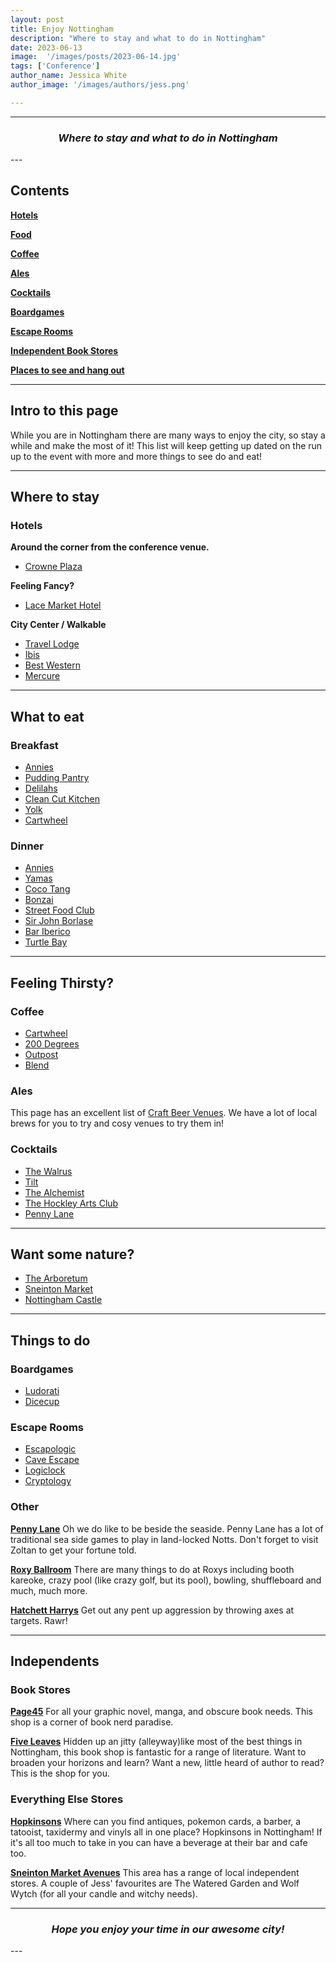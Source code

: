 ```yaml
---
layout: post
title: Enjoy Nottingham
description: "Where to stay and what to do in Nottingham"
date: 2023-06-13
image:  '/images/posts/2023-06-14.jpg'
tags: ['Conference']
author_name: Jessica White
author_image: '/images/authors/jess.png'

---
```


----
<center>
<h3> <i>Where to stay and what to do in Nottingham</i> </h3>
</center>
---

## Contents

**[Hotels](#hotels)**

**[Food](#food)**

**[Coffee](#coffee)**

**[Ales](#ales)**

**[Cocktails](#ales)**

**[Boardgames](#boardgames)**

**[Escape Rooms](#escape-rooms)**

**[Independent Book Stores](#independent-book-stores)**

**[Places to see and hang out](#places-to-see-and-hang-out)**

---

## Intro to this page

While you are in Nottingham there are many ways to enjoy the city, so stay a while and make the most of it! This list will keep getting up dated on the run up to the event with more and more things to see do and eat!

---

## Where to stay

### Hotels
**Around the corner from the conference venue.**
- <a href="https://www.ihg.com/crowneplaza/hotels/gb/en/nottingham/notws/hoteldetail" target="_blank">Crowne Plaza</a>

**Feeling Fancy?**
- <a href="https://www.lacemarkethotel.co.uk/" target="_blank">Lace Market Hotel</a>

**City Center / Walkable**
- <a href="https://www.travelodge.co.uk/hotels/290/Nottingham-Central-hotel" target="_blank">Travel Lodge</a>
- <a href="https://all.accor.com/hotel/6160/index.en.shtml?dateIn=&nights=&compositions=1&stayplus=false#origin=ibis" target="_blank">Ibis</a>
- <a href="https://www.bwnottinghamcitycentre.co.uk/" target="_blank">Best Western</a>
- <a href="https://all.accor.com/hotel/8061/index.en.shtml?dateIn=&nights=&compositions=1&stayplus=false#origin=ibis" target="_blank">Mercure</a>

---

## What to eat

### Breakfast

- <a href="https://anniesburgershack.com/menu/breakfast-menu" target="_blank">Annies</a>
- <a href="https://www.thepuddingpantry.co.uk/" target="_blank">Pudding Pantry</a>
- <a href="https://delilahfinefoods.co.uk/pages/delilah-eat-in-menu" target="_blank">Delilahs</a>
- <a href="https://www.cleancutkitchen.co.uk/" target="_blank">Clean Cut Kitchen</a>
- <a href="https://www.instagram.com/yolk.notts/?hl=en" target="_blank">Yolk</a>
- <a href="https://shop.cartwheelcoffee.com/" target="_blank">Cartwheel</a>


### Dinner

- <a href="https://anniesburgershack.com/menu/main-menu" target="_blank">Annies</a>
- <a href="https://www.yamas.co.uk/" target="_blank">Yamas</a>
- <a href="https://www.cocotang.co.uk/" target="_blank">Coco Tang</a>
- <a href="http://www.bonzai-japaneserestaurant.co.uk/our-menus.html" target="_blank">Bonzai</a>
- <a href="https://www.streetfoodclub.co.uk/" target="_blank">Street Food Club</a>
- <a href="https://www.sirjohnborlasewarren.co.uk/our-food" target="_blank">Sir John Borlase</a>
- <a href="https://www.baribericotapas.com/" target="_blank">Bar Iberico</a>
- <a href="https://www.turtlebay.co.uk/food-and-drink" target="_blank">Turtle Bay</a>

---

## Feeling Thirsty?

### Coffee

- <a href="https://shop.cartwheelcoffee.com/" target="_blank">Cartwheel</a>
- <a href="https://200degs.com/nottingham-flying-horse-walk" target="_blank">200 Degrees</a>
- <a href="https://www.outpost.coffee/" target="_blank">Outpost</a>
- <a href="https://www.blendnottingham.co.uk/" target="_blank">Blend</a>

### Ales

This page has an excellent list of <a href="https://www.nottinghamcraftbeer.co.uk/venues" target="_blank">Craft Beer Venues</a>. We have a lot of local brews for you to try and cosy venues to try them in!

### Cocktails

- <a href="http://thewalrusnottingham.com/" target="_blank">The Walrus</a>
- <a href="https://www.tiltbar.co.uk/" target="_blank">Tilt</a>
- <a href="https://thealchemist.uk.com/venues/nottingham-king-street/" target="_blank">The Alchemist</a>
- <a href="http://thehockleyartsclub.com/" target="_blank">The Hockley Arts Club</a>
- <a href="hhttp://pennylanebars.com/explore-our-venue/" target="_blank">Penny Lane</a>

---

## Want some nature?

- <a href="https://www.visit-nottinghamshire.co.uk/things-to-do/nottingham-arboretum-p641471" target="_blank">The Arboretum</a>
- <a href="https://sneintonmarket.com/" target="_blank">Sneinton Market</a>
- <a href="https://www.nottinghamcastle.org.uk/" target="_blank">Nottingham Castle</a>

---

## Things to do

### Boardgames

- <a href="https://www.ludoraticafe.com/" target="_blank">Ludorati</a>
- <a href="https://dicecupcafe.co.uk/" target="_blank">Dicecup</a>
  
### Escape Rooms

- <a href="https://www.escapologic.com/nottingham-escape-rooms/" target="_blank">Escapologic</a>
- <a href="https://www.caveescape.co.uk/" target="_blank">Cave Escape</a>
- <a href="https://logiclock.co.uk/" target="_blank">Logiclock</a>
- <a href="https://cryptologyrooms.co.uk/nottingham/" target="_blank">Cryptology</a>

### Other

<a href="http://pennylanebars.com/explore-our-venue/" target="_blank">**Penny Lane**</a>
Oh we do like to be beside the seaside. Penny Lane has a lot of traditional sea side games to play in land-locked Notts. Don't forget to visit Zoltan to get your fortune told.

<a href="https://www.roxyballroom.co.uk/nottingham/" target="_blank">**Roxy Ballroom**</a>
There are many things to do at Roxys including booth kareoke, crazy pool (like crazy golf, but its pool), bowling, shuffleboard and much, much more.

<a href="https://nottingham.hatchetharrys.co.uk/" target="_blank">**Hatchett Harrys**</a>
Get out any pent up aggression by throwing axes at targets. Rawr!

---

## Independents 

### Book Stores

<a href="http://www.page45.com/" target="_blank">**Page45**</a>
For all your graphic novel, manga, and obscure book needs. This shop is a corner of book nerd paradise.

<a href="https://fiveleavesbookshop.co.uk/" target="_blank">**Five Leaves**</a>
Hidden up an jitty (alleyway)like most of the best things in Nottingham, this book shop is fantastic for a range of literature. Want to broaden your horizons and learn? Want a new, little heard of author to read? This is the shop for you.

### Everything Else Stores

<a href="https://hopkinson21.co.uk/" target="_blank">**Hopkinsons**</a>
Where can you find antiques, pokemon cards, a barber, a tatooist, taxidermy and vinyls all in one place? Hopkinsons in Nottingham! If it's all too much to take in you can have a beverage at their bar and cafe too.

<a href="https://www.sneintonmarketavenues.com/" target="_blank">**Sneinton Market Avenues**</a>
This area has a range of local independent stores. A couple of Jess' favourites are The Watered Garden and Wolf Wytch (for all your candle and witchy needs).

---
<center>
<h3 class="quote"><i>Hope you enjoy your time in our awesome city!</i></h3>
</center>
---
